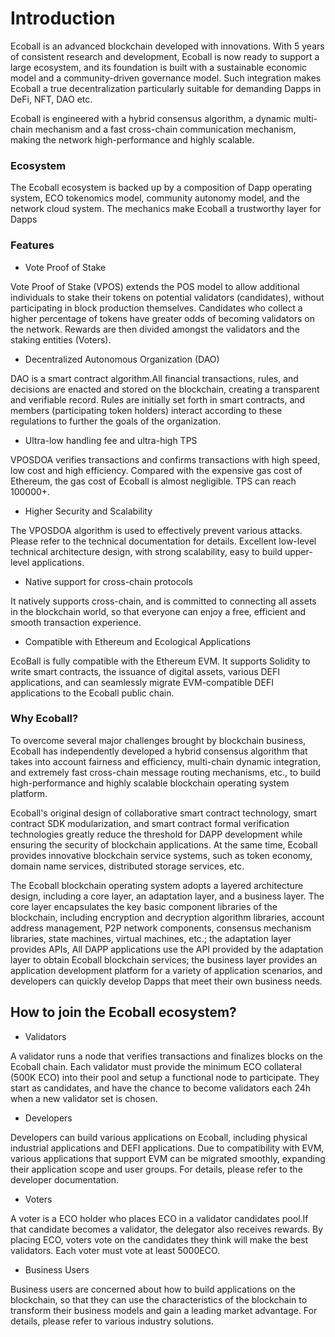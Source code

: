 # Introduction

Ecoball is an advanced blockchain developed with innovations. With 5 years of consistent research and development, Ecoball is now ready to support a large ecosystem, and its foundation is built with a sustainable economic model and a community-driven governance model. Such integration makes Ecoball a true decentralization particularly suitable for demanding Dapps in DeFi, NFT, DAO etc.

Ecoball is engineered with a hybrid consensus algorithm, a dynamic multi-chain mechanism and a fast cross-chain communication mechanism, making the network high-performance and highly scalable.

### Ecosystem

The Ecoball ecosystem is backed up by a composition of Dapp operating system, ECO tokenomics model, community autonomy model, and the network cloud system.  The mechanics make Ecoball a trustworthy layer for Dapps

### Features

* Vote Proof of Stake

Vote Proof of Stake (VPOS) extends the POS model to allow additional individuals to stake their tokens on potential validators (candidates), without participating in block production themselves. Candidates who collect a higher percentage of tokens have greater odds of becoming validators on the network. Rewards are then divided amongst the validators and the staking entities (Voters).

* Decentralized Autonomous Organization (DAO)

DAO is a smart contract algorithm.All financial transactions, rules, and decisions are enacted and stored on the blockchain, creating a transparent and verifiable record. Rules are initially set forth in smart contracts, and members (participating token holders) interact according to these regulations to further the goals of the organization.

* Ultra-low handling fee and ultra-high TPS

VPOSDOA verifies transactions and confirms transactions with high speed, low cost and high efficiency. Compared with the expensive gas cost of Ethereum, the gas cost of Ecoball is almost negligible. TPS can reach 100000+.

* Higher Security and Scalability

The VPOSDOA algorithm is used to effectively prevent various attacks. Please refer to the technical documentation for details. Excellent low-level technical architecture design, with strong scalability, easy to build upper-level applications.

* Native support for cross-chain protocols

It natively supports cross-chain, and is committed to connecting all assets in the blockchain world, so that everyone can enjoy a free, efficient and smooth transaction experience.

* Compatible with Ethereum and Ecological Applications

EcoBall is fully compatible with the Ethereum EVM. It supports Solidity to write smart contracts, the issuance of digital assets, various DEFI applications, and can seamlessly migrate EVM-compatible DEFI applications to the Ecoball public chain.

### Why Ecoball? <a href="why-ecoball" id="why-ecoball"></a>

To overcome several major challenges brought by blockchain business, Ecoball has independently developed a hybrid consensus algorithm that takes into account fairness and efficiency, multi-chain dynamic integration, and extremely fast cross-chain message routing mechanisms, etc., to build high-performance and highly scalable blockchain operating system platform.

Ecoball's original design of collaborative smart contract technology, smart contract SDK modularization, and smart contract formal verification technologies greatly reduce the threshold for DAPP development while ensuring the security of blockchain applications. At the same time, Ecoball provides innovative blockchain service systems, such as token economy, domain name services, distributed storage services, etc.

The Ecoball blockchain operating system adopts a layered architecture design, including a core layer, an adaptation layer, and a business layer. The core layer encapsulates the key basic component libraries of the blockchain, including encryption and decryption algorithm libraries, account address management, P2P network components, consensus mechanism libraries, state machines, virtual machines, etc.; the adaptation layer provides APIs, All DAPP applications use the API provided by the adaptation layer to obtain Ecoball blockchain services; the business layer provides an application development platform for a variety of application scenarios, and developers can quickly develop Dapps that meet their own business needs.



## How to join the Ecoball ecosystem? <a href="how-to-join-the-ecoball-ecosystem" id="how-to-join-the-ecoball-ecosystem"></a>

* Validators

A validator runs a node that verifies transactions and finalizes blocks on the Ecoball chain. Each validator must provide the minimum ECO collateral (500K ECO) into their pool and setup a functional node to participate. They start as candidates, and have the chance to become validators each 24h when a new validator set is chosen.

* Developers

Developers can build various applications on Ecoball, including physical industrial applications and DEFI applications. Due to compatibility with EVM, various applications that support EVM can be migrated smoothly, expanding their application scope and user groups. For details, please refer to the developer documentation.

* Voters

A voter is a ECO holder who places ECO in a validator candidates pool.If that candidate becomes a validator, the delegator also receives rewards. By placing ECO, voters vote on the candidates they think will make the best validators. Each voter must vote at least 5000ECO.

* Business Users

Business users are concerned about how to build applications on the blockchain, so that they can use the characteristics of the blockchain to transform their business models and gain a leading market advantage. For details, please refer to various industry solutions.
